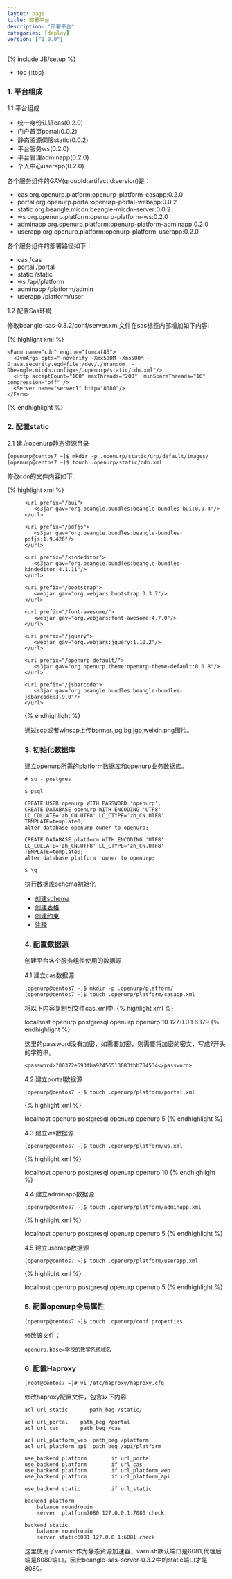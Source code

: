 ```yaml
---
layout: page
title: 部署平台
description: "部署平台"
categories: [deploy]
version: ["1.0.0"]
---
```

{% include JB/setup %}

* toc
{:toc}

### 1. 平台组成

1.1 平台组成

* 统一身份认证cas(0.2.0)
* 门户首页portal(0.0.2)
* 静态资源伺服static(0.0.2)
* 平台服务ws(0.2.0)
* 平台管理adminapp(0.2.0)
* 个人中心userapp(0.2.0)

各个服务组件的GAV(groupId:artifactId:version)是：

* cas      org.openurp.platform:openurp-platform-casapp:0.2.0
* portal   org.openurp.portal:openurp-portal-webapp:0.0.2
* static   org.beangle.micdn:beangle-micdn-server:0.0.2
* ws       org.openurp.platform:openurp-platform-ws:0.2.0
* adminapp org.openurp.platform:openurp-platform-adminapp:0.2.0
* userapp  org.openurp.platform:openurp-platform-userapp:0.2.0

各个服务组件的部署路径如下：
* cas      /cas
* portal   /portal
* static   /static
* ws       /api/platform
* adminapp /platform/admin
* userapp  /platform/user

1.2 配置Sas环境

修改beangle-sas-0.3.2/conf/server.xml文件在sas标签内部增加如下内容:

{% highlight xml %}
  <Farms>
    <Farm name="platform" engine="tomcat85">
      <JvmArgs opts="-noverify -Xmx1500M -Xms1500M -Djava.security.egd=file:/dev/./urandom"/>
      <Http acceptCount="100" maxThreads="200"  minSpareThreads="10"  compression="off"  />
      <Server name="server1"  http="7080"  />
    </Farm>

    <Farm name="cdn" engine="tomcat85">
      <JvmArgs opts="-noverify -Xmx500M -Xms500M -Djava.security.egd=file:/dev/./urandom  -Dbeangle.micdn.config=~/.openurp/static/cdn.xml"/>
      <Http acceptCount="100" maxThreads="200"  minSpareThreads="10"  compression="off" /> 
      <Server name="server1" http="8080"/>
    </Farm>
  </Farms>

  <Webapps>
    <Webapp name="platform-cas"  gav="org.openurp.platform:openurp-platform-casapp:0.2.0" />
    <Webapp name="platform-portal"  gav="org.openurp.portal:openurp-portal-webapp:0.0.2" />
    <Webapp name="platform-ws"  gav="org.openurp.platform:openurp-platform-ws:0.2.0" />
    <Webapp name="platform-adminapp"  gav="org.openurp.platform:openurp-platform-adminapp:0.2.0" />
    <Webapp name="platform-userapp"  gav="org.openurp.platform:openurp-platform-userapp:0.2.0" />
    <Webapp name="static" gav="org.beangle.micdn:beangle-micdn-server:0.0.2"/>
  </Webapps>

  <Deployments>
    <Deployment webapp="platform-cas" on="platform" path="/cas"/>
    <Deployment webapp="platform-portal" on="platform" path="/portal"/>
    <Deployment webapp="platform-ws" on="platform" path="/api/platform"/>
    <Deployment webapp="platform-adminapp" on="platform" path="/platform/admin"/>
    <Deployment webapp="platform-userapp" on="platform" path="/platform/user"/>
    <Deployment webapp="static" on="static" path="/static" />
  </Deployments>
{% endhighlight %}

### 2. 配置static

2.1 建立openurp静态资源目录

    [openurp@centos7 ~]$ mkdir -p .openurp/static/urp/default/images/
    [openurp@centos7 ~]$ touch .openurp/static/cdn.xml

修改cdn的文件内容如下:

{% highlight xml %}
<?xml version="1.0" encoding="UTF-8"?>
<micdn>
  <contents>
    <url prefix="/urp">
       <dir location="/home/openurp/.openurp/static"/>
    </url>
    <url prefix="/my97">
       <s3jar gav="org.beangle.bundles:beangle-bundles-my97:4.8"/>
    </url>

    <url prefix="/bui">
       <s3jar gav="org.beangle.bundles:beangle-bundles-bui:0.0.4"/>
    </url>

    <url prefix="/pdfjs">
       <s3jar gav="org.beangle.bundles:beangle-bundles-pdfjs:1.9.426"/>
    </url>

    <url prefix="/kindeditor">
       <s3jar gav="org.beangle.bundles:beangle-bundles-kindeditor:4.1.11"/>
    </url>

    <url prefix="/bootstrap">
       <webjar gav="org.webjars:bootstrap:3.3.7"/>
    </url>

    <url prefix="/font-awesome/">
       <webjar gav="org.webjars:font-awesome:4.7.0"/>
    </url>

    <url prefix="/jquery">
       <webjar gav="org.webjars:jquery:1.10.2"/>
    </url>

    <url prefix="/openurp-default/">
       <s3jar gav="org.openurp.theme:openurp-theme-default:0.0.8"/>
    </url>

    <url prefix="/jsbarcode">
       <s3jar gav="org.beangle.bundles:beangle-bundles-jsbarcode:3.9.0"/>
    </url>
  </contents>
</micdn>
{% endhighlight %}

通过scp或者winscp上传banner.jpg,bg.jgp,weixin.png图片。

### 3. 初始化数据库

建立openurp所需的platform数据库和openurp业务数据库。

    # su - postgres

    $ psql

    CREATE USER openurp WITH PASSWORD 'openurp';
    CREATE DATABASE openurp WITH ENCODING 'UTF8' LC_COLLATE='zh_CN.UTF8' LC_CTYPE='zh_CN.UTF8' TEMPLATE=template0;
    alter database openurp owner to openurp;

    CREATE DATABASE platform WITH ENCODING 'UTF8' LC_COLLATE='zh_CN.UTF8' LC_CTYPE='zh_CN.UTF8' TEMPLATE=template0;
    alter database platform  owner to openurp;

    $ \q

执行数据库schema初始化
* [创建schema](/ddl/platform/0-schemas.sql)
* [创建表格](/ddl/platform/1-tables.sql)
* [创建约束](/ddl/platform/2-constraints.sql)
* [注释](/ddl/platform/5-comments.sql)

### 4. 配置数据源

创建平台各个服务组件使用的数据源

4.1 建立cas数据源

    [openurp@centos7 ~]$ mkdir -p .openurp/platform/
    [openurp@centos7 ~]$ touch .openurp/platform/casapp.xml

将以下内容复制到文件cas.xml中.
{% highlight xml %}
<?xml version="1.0"?>
<app secret="openurp-platform-casapp">
  <resources>
    <datasource name="default">
      <serverName>localhost</serverName>
      <databaseName>openurp</databaseName>
      <driver>postgresql</driver>
      <user>openurp</user>
      <password>openurp</password>
      <maximumPoolSize>10</maximumPoolSize>
    </datasource>
    <redis>
      <host>127.0.0.1</host>
      <port>6379</port>
    </redis>
  </resources>
</app>
{% endhighlight %}

这里的password没有加密，如需要加密，则需要将加密的密文，写成?开头的字符串。

    <password>?00372e593fba92456513083fbb704534</password>

4.2 建立portal数据源

    [openurp@centos7 ~]$ touch .openurp/platform/portal.xml

{% highlight xml %}
<?xml version="1.0"?>
<app secret="openurp-portal-webapp">
  <resources>
    <datasource name="default">
      <serverName>localhost</serverName>
      <databaseName>openurp</databaseName>
      <driver>postgresql</driver>
      <user>openurp</user>
      <password>openurp</password>
      <maximumPoolSize>5</maximumPoolSize>
    </datasource>
  </resources>
</app>
{% endhighlight %}

4.3 建立ws数据源

    [openurp@centos7 ~]$ touch .openurp/platform/ws.xml

{% highlight xml %}
<?xml version="1.0"?>
<app secret="openurp-platform-ws">
  <resources>
    <datasource name="default">
      <serverName>localhost</serverName>
      <databaseName>openurp</databaseName>
      <driver>postgresql</driver>
      <user>openurp</user>
      <password>openurp</password>
      <maximumPoolSize>10</maximumPoolSize>
    </datasource>
  </resources>
</app>
{% endhighlight %}

4.4 建立adminapp数据源

    [openurp@centos7 ~]$ touch .openurp/platform/adminapp.xml

{% highlight xml %}
<?xml version="1.0"?>
<app secret="openurp-platform-adminapp">
  <resources>
    <datasource name="default">
      <serverName>localhost</serverName>
      <databaseName>openurp</databaseName>
      <driver>postgresql</driver>
      <user>openurp</user>
      <password>openurp</password>
      <maximumPoolSize>5</maximumPoolSize>
    </datasource>
  </resources>
</app>
{% endhighlight %}

4.5 建立userapp数据源

    [openurp@centos7 ~]$ touch .openurp/platform/userapp.xml

{% highlight xml %}
<?xml version="1.0"?>
<app secret="openurp-platform-userapp">
  <resources>
    <datasource name="default">
      <serverName>localhost</serverName>
      <databaseName>openurp</databaseName>
      <driver>postgresql</driver>
      <user>openurp</user>
      <password>openurp</password>
      <maximumPoolSize>5</maximumPoolSize>
    </datasource>
  </resources>
</app>
{% endhighlight %}

### 5. 配置openurp全局属性

    [openurp@centos7 ~]$ touch .openurp/conf.properties

修改该文件：

    openurp.base=学校的教学系统域名


### 6. 配置Haproxy

    [root@centos7 ~]# vi /etc/haproxy/haproxy.cfg

修改haproxy配置文件，包含以下内容

    acl url_static       path_beg /static/

    acl url_portal    path_beg /portal
    acl url_cas       path_beg /cas

    acl url_platform_web  path_beg /platform
    acl url_platform_api  path_beg /api/platform

    use_backend platform        if url_portal
    use_backend platform        if url_cas
    use_backend platform        if url_platform_web
    use_backend platform        if url_platform_api

    use_backend static          if url_static

    backend platform
        balance roundrobin
        server  platform7080 127.0.0.1:7080 check

    backend static
        balance roundrobin
        server static6081 127.0.0.1:6081 check

这里使用了varnish作为静态资源加速器，varnish默认端口是6081,代理后端是8080端口，因此beangle-sas-server-0.3.2中的static端口才是8080。

